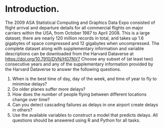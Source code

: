 # Introduction.

The 2009 ASA Statistical Computing and Graphics Data Expo consisted of flight arrival and departure
details for all commercial flights on major carriers within the USA, from October 1987 to April 2008.
This is a large dataset; there are nearly 120 million records in total, and takes up 1.6 gigabytes of space
compressed and 12 gigabytes when uncompressed. The complete dataset along with supplementary
information and variable descriptions can be downloaded from the Harvard Dataverse at
https://doi.org/10.7910/DVN/HG7NV7
Choose any subset of (at least two) consecutive years and any of the supplementary information
provided by the Harvard Dataverse to answer the following questions.

1. When is the best time of day, day of the week, and time of year to fly to minimise delays?
2. Do older planes suffer more delays?
3. How does the number of people flying between different locations change over time?
4. Can you detect cascading failures as delays in one airport create delays in others?
5. Use the available variables to construct a model that predicts delays.
All questions should be answered using R and Python for all tasks.


